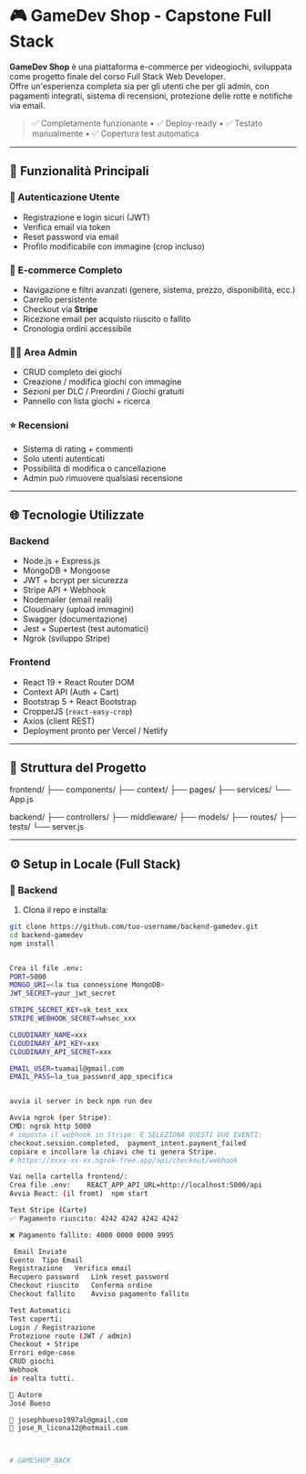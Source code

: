 # 🎮 GameDev Shop - Capstone Full Stack

**GameDev Shop** è una piattaforma e-commerce per videogiochi, sviluppata come progetto finale del corso Full Stack Web Developer.  
Offre un'esperienza completa sia per gli utenti che per gli admin, con pagamenti integrati, sistema di recensioni, protezione delle rotte e notifiche via email.

> ✅ Completamente funzionante • ✅ Deploy-ready • ✅ Testato manualmente • ✅ Copertura test automatica

---

## 🚀 Funzionalità Principali

### 👤 Autenticazione Utente
- Registrazione e login sicuri (JWT)
- Verifica email via token
- Reset password via email
- Profilo modificabile con immagine (crop incluso)

### 🛒 E-commerce Completo
- Navigazione e filtri avanzati (genere, sistema, prezzo, disponibilità, ecc.)
- Carrello persistente
- Checkout via **Stripe**
- Ricezione email per acquisto riuscito o fallito
- Cronologia ordini accessibile

### 🧑‍💻 Area Admin
- CRUD completo dei giochi
- Creazione / modifica giochi con immagine
- Sezioni per DLC / Preordini / Giochi gratuiti
- Pannello con lista giochi + ricerca

### ⭐ Recensioni
- Sistema di rating + commenti
- Solo utenti autenticati
- Possibilità di modifica o cancellazione
- Admin può rimuovere qualsiasi recensione

---

## 🌐 Tecnologie Utilizzate

### Backend
- Node.js + Express.js
- MongoDB + Mongoose
- JWT + bcrypt per sicurezza
- Stripe API + Webhook
- Nodemailer (email reali)
- Cloudinary (upload immagini)
- Swagger (documentazione)
- Jest + Supertest (test automatici)
- Ngrok (sviluppo Stripe)

### Frontend
- React 19 + React Router DOM
- Context API (Auth + Cart)
- Bootstrap 5 + React Bootstrap
- CropperJS (`react-easy-crop`)
- Axios (client REST)
- Deployment pronto per Vercel / Netlify

---

## 📁 Struttura del Progetto

frontend/
├── components/
├── context/
├── pages/
├── services/
└── App.js

backend/
├── controllers/
├── middleware/
├── models/
├── routes/
├── tests/
└── server.js


---

## ⚙️ Setup in Locale (Full Stack)

### 🔧 Backend

1. Clona il repo e installa:
```bash
git clone https://github.com/tuo-username/backend-gamedev.git
cd backend-gamedev
npm install


Crea il file .env:
PORT=5000
MONGO_URI=<la tua connessione MongoDB>
JWT_SECRET=your_jwt_secret

STRIPE_SECRET_KEY=sk_test_xxx
STRIPE_WEBHOOK_SECRET=whsec_xxx

CLOUDINARY_NAME=xxx
CLOUDINARY_API_KEY=xxx
CLOUDINARY_API_SECRET=xxx

EMAIL_USER=tuamail@gmail.com
EMAIL_PASS=la_tua_password_app_specifica


avvia il server in beck npm run dev

Avvia ngrok (per Stripe):
CMD: ngrok http 5000 
# imposta il webhook in Stripe: E SELEZIONA QUESTI DUE EVENTI:
checkout.session.completed,  payment_intent.payment_failed
copiare e incollare la chiavi che ti genera Stripe. 
# https://xxxx-xx-xx.ngrok-free.app/api/checkout/webhook

Vai nella cartella frontend/:
Crea file .env:    REACT_APP_API_URL=http://localhost:5000/api
Avvia React: (il fromt)  npm start

Test Stripe (Carte)
✅ Pagamento riuscito: 4242 4242 4242 4242

❌ Pagamento fallito: 4000 0000 0000 9995

 Email Inviate
Evento	Tipo Email
Registrazione	Verifica email
Recupero password	Link reset password
Checkout riuscito	Conferma ordine
Checkout fallito	Avviso pagamento fallito

Test Automatici
Test coperti:
Login / Registrazione
Protezione route (JWT / admin)
Checkout + Stripe
Errori edge-case
CRUD giochi
Webhook
in realta tutti.  

👤 Autore
José Bueso

📧 josephbueso1997al@gmail.com
📧 jose_R_licona12@hotmail.com



#   G A M E S H O P _ B A C K  
 